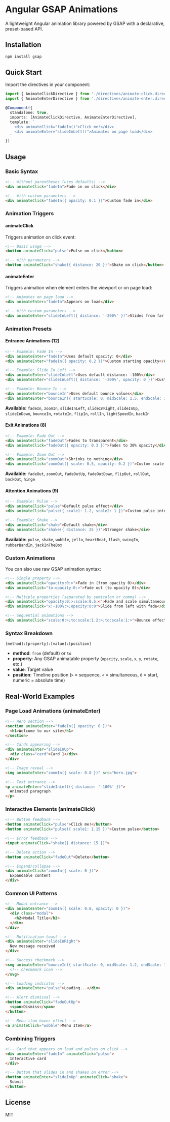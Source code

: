 # Angular GSAP Animations

A lightweight Angular animation library powered by GSAP with a declarative, preset-based API.

## Installation

```bash
npm install gsap
```

## Quick Start

Import the directives in your component:

```typescript
import { AnimateClickDirective } from './directives/animate-click.directive';
import { AnimateEnterDirective } from './directives/animate-enter.directive';

@Component({
  standalone: true,
  imports: [AnimateClickDirective, AnimateEnterDirective],
  template: `
    <div animateClick="fadeIn()">Click me!</div>
    <div animateEnter="slideInLeft()">Animates on page load</div>
  `
})
```

## Usage

### Basic Syntax

```html
<!-- Without parentheses (uses defaults) -->
<div animateClick="fadeIn">Fade in on click</div>

<!-- With custom parameters -->
<div animateClick="fadeIn({ opacity: 0.1 })">Custom fade in</div>
```

### Animation Triggers

#### animateClick
Triggers animation on click event:

```html
<!-- Basic usage -->
<button animateClick="pulse">Pulse on click</button>

<!-- With parameters -->
<button animateClick="shake({ distance: 20 })">Shake on click</button>
```

#### animateEnter
Triggers animation when element enters the viewport or on page load:

```html
<!-- Animates on page load -->
<div animateEnter="fadeIn">Appears on load</div>

<!-- With custom parameters -->
<div animateEnter="slideInLeft({ distance: '-200%' })">Slides from far left</div>
```

### Animation Presets

#### Entrance Animations (12)

```html
<!-- Example: Fade In -->
<div animateEnter="fadeIn">Uses default opacity: 0</div>
<div animateEnter="fadeIn({ opacity: 0.2 })">Custom starting opacity</div>

<!-- Example: Slide In Left -->
<div animateEnter="slideInLeft">Uses default distance: -100%</div>
<div animateEnter="slideInLeft({ distance: '-300%', opacity: 0 })">Custom distance and opacity</div>

<!-- Example: Bounce In -->
<div animateEnter="bounceIn">Uses default bounce values</div>
<div animateEnter="bounceIn({ startScale: 0, midScale: 1.5, endScale: 1 })">Custom bounce effect</div>
```

**Available:** `fadeIn`, `zoomIn`, `slideInLeft`, `slideInRight`, `slideInUp`, `slideInDown`, `bounceIn`, `rotateIn`, `flipIn`, `rollIn`, `lightSpeedIn`, `backIn`

#### Exit Animations (8)

```html
<!-- Example: Fade Out -->
<div animateClick="fadeOut">Fades to transparent</div>
<div animateClick="fadeOut({ opacity: 0.3 })">Fades to 30% opacity</div>

<!-- Example: Zoom Out -->
<div animateClick="zoomOut">Shrinks to nothing</div>
<div animateClick="zoomOut({ scale: 0.5, opacity: 0.2 })">Custom scale and opacity</div>
```

**Available:** `fadeOut`, `zoomOut`, `fadeOutUp`, `fadeOutDown`, `flipOut`, `rollOut`, `backOut`, `hinge`

#### Attention Animations (9)

```html
<!-- Example: Pulse -->
<div animateClick="pulse">Default pulse effect</div>
<div animateClick="pulse({ scale1: 1.2, scale2: 1 })">Custom pulse intensity</div>

<!-- Example: Shake -->
<div animateClick="shake">Default shake</div>
<div animateClick="shake({ distance: 25 })">Stronger shake</div>
```

**Available:** `pulse`, `shake`, `wobble`, `jello`, `heartBeat`, `flash`, `swingIn`, `rubberBandIn`, `jackInTheBox`

### Custom Animations

You can also use raw GSAP animation syntax:

```html
<!-- Single property -->
<div animateClick="opacity:0:>">Fade in (from opacity 0)</div>
<div animateClick="to:opacity:0:>">Fade out (to opacity 0)</div>

<!-- Multiple properties (separated by semicolon or comma) -->
<div animateClick="opacity:0:>;scale:0.5:<">Fade and scale simultaneously</div>
<div animateClick="x:-100%:>;opacity:0:0">Slide from left with fade</div>

<!-- Sequential animations -->
<div animateClick="scale:0:>;to:scale:1.2:>;to:scale:1:>">Bounce effect</div>
```

### Syntax Breakdown

```
[method]:[property]:[value]:[position]
```

- **method**: `from` (default) or `to`
- **property**: Any GSAP animatable property (`opacity`, `scale`, `x`, `y`, `rotate`, etc.)
- **value**: Target value
- **position**: Timeline position (`>` = sequence, `<` = simultaneous, `0` = start, numeric = absolute time)

## Real-World Examples

### Page Load Animations (animateEnter)

```html
<!-- Hero section -->
<section animateEnter="fadeIn({ opacity: 0 })">
  <h1>Welcome to our site</h1>
</section>

<!-- Cards appearing -->
<div animateEnter="slideInUp">
  <div class="card">Card 1</div>
</div>

<!-- Image reveal -->
<img animateEnter="zoomIn({ scale: 0.8 })" src="hero.jpg">

<!-- Text entrance -->
<p animateEnter="slideInLeft({ distance: '-100%' })">
  Animated paragraph
</p>
```

### Interactive Elements (animateClick)

```html
<!-- Button feedback -->
<button animateClick="pulse">Click me!</button>
<button animateClick="pulse({ scale1: 1.15 })">Custom pulse</button>

<!-- Error feedback -->
<input animateClick="shake({ distance: 15 })">

<!-- Delete action -->
<button animateClick="fadeOut">Delete</button>

<!-- Expand/collapse -->
<div animateClick="zoomIn({ scale: 0 })">
  Expandable content
</div>
```

### Common UI Patterns

```html
<!-- Modal entrance -->
<div animateEnter="zoomIn({ scale: 0.8, opacity: 0 })">
  <div class="modal">
    <h2>Modal Title</h2>
  </div>
</div>

<!-- Notification toast -->
<div animateEnter="slideInRight">
  New message received
</div>

<!-- Success checkmark -->
<svg animateEnter="bounceIn({ startScale: 0, midScale: 1.2, endScale: 1 })">
  <!-- checkmark icon -->
</svg>

<!-- Loading indicator -->
<div animateEnter="pulse">Loading...</div>

<!-- Alert dismissal -->
<button animateClick="fadeOutUp">
  <span>Dismiss</span>
</button>

<!-- Menu item hover effect -->
<a animateClick="wobble">Menu Item</a>
```

### Combining Triggers

```html
<!-- Card that appears on load and pulses on click -->
<div animateEnter="fadeIn" animateClick="pulse">
  Interactive card
</div>

<!-- Button that slides in and shakes on error -->
<button animateEnter="slideInUp" animateClick="shake">
  Submit
</button>
```

## License

MIT